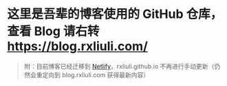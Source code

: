 # 这里是吾辈的博客使用的 GitHub 仓库，查看 Blog 请右转 <https://blog.rxliuli.com/>

> 附：目前博客已经迁移到 [Netlify](https://netlify.com/)，rxliuli.github.io 不再进行手动更新（仍然会重定向到 blog.rxliuli.com 获得最新内容）

<!--
  注：之所以放在主题的 source 目录下是因为需要不被渲染成 HTML
  <https://xuanwo.org/2014/08/14/hexo-usual-problem/#%E5%9C%A8%E4%B8%BB%E7%9B%AE%E5%BD%95%E4%B8%8B%E6%B7%BB%E5%8A%A0-readme-md-%E6%96%87%E4%BB%B6%E6%88%96%E8%80%85html%E6%96%87%E4%BB%B6>
-->
